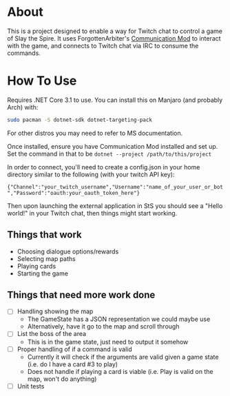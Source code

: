 # About

This is a project designed to enable a way for Twitch chat to control a game of Slay the Spire. It uses ForgottenArbiter's [Communication Mod](https://github.com/ForgottenArbiter/CommunicationMod) to interact with the game, and connects to Twitch chat via IRC to consume the commands.

# How To Use

Requires .NET Core 3.1 to use. You can install this on Manjaro (and probably Arch) with:

```bash
sudo pacman -S dotnet-sdk dotnet-targeting-pack
```

For other distros you may need to refer to MS documentation.

Once installed, ensure you have Communication Mod installed and set up. Set the command in that to be `dotnet --project /path/to/this/project`

In order to connect, you'll need to create a config.json in your home directory similar to the following (with your twitch API key):

`{"Channel":"your_twitch_username","Username":"name_of_your_user_or_bot","Password":"oauth:your_oauth_token_here"}`

Then upon launching the external application in StS you should see a "Hello world!" in your Twitch chat, then things might start working.

## Things that work

- Choosing dialogue options/rewards
- Selecting map paths
- Playing cards
- Starting the game

## Things that need more work done

- [ ] Handling showing the map
  - The GameState has a JSON representation we could maybe use
  - Alternatively, have it go to the map and scroll through
- [ ] List the boss of the area
  - This is in the game state, just need to output it somehow
- [ ] Proper handling of if a command is valid
  - Currently it will check if the arguments are valid given a game state (i.e. do I have a card #3 to play)
  - Does not handle if playing a card is viable (i.e. Play is valid on the map, won't do anything)
- [ ] Unit tests
